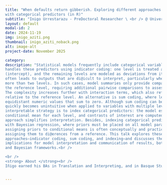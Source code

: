 ```yaml
---
title: "When defaults return gibberish. Exploring different approaches to fitting models
with categorical predictors (in R)"
subtitle: "Inigo Urrestarazu - PreDoctoral Researcher \ <br /> @ Universidad del Pais Vasco "
layout: default
modal-id: 2
date: 2024-11-19
img: inigo_aziti.png
thumbnail: inigo_aziti_noback.png
alt: image-alt
project-date: November 2025

category: 
description: "Statistical models frequently include categorical variables as predictors. By default, R
handles these predictors using indicator coding: one level is treated as the reference
(intercept), and the remaining levels are modeled as deviations from it. This convention
often leads to outputs that are di@icult to interpret, particularly when the predictor has
more than two levels. In such cases, model summaries only provide comparisons against
the reference level, requiring additional pairwise comparisons to assess other contrasts.
The complexity increases further with interaction terms, which also reflect deviations
relative to the reference level. An alternative is sum coding, where levels are assigned
equidistant numeric values that sum to zero. Although sum coding can be useful, it
quickly becomes unintuitive when applied to variables with multiple levels. A third, more
interpretable strategy is to index categorical predictors: the model estimates a
conditional mean for each level, and contrasts of interest are computed post hoc. This
approach simplifies interpretation. Besides, indexing categorical predictors aligns well
with Bayesian regression, where priors must be placed on all model parameters, and
assigning priors to conditional means is often conceptually and practically easier than
assigning them to di@erences from a reference. This talk explores these three
approaches—indicator coding, sum coding, and indexing—and discusses their
implications for model interpretation and communication of results, both in Frequentist
and Bayesian frameworks.<br />

<br />
<strong> About </strong><br />
Iñigo earned his BAs in Translation and Interpreting, and in Basque Studies at the University of the Basque Country, where he also completed an MA in Theoretical and Experimental Linguistics. He is currently finishing a joint PhD in Linguistics at the University of the Basque Country and the University of Pau and the Adour Region. His dissertation analyses phenomena related to nasality in Zuberoan Basque from a phonetic perspective, focusing on the prenasalization of word-initial voiced stops and the loss of nasality in formerly nasalized vowels. During his PhD, he developed a strong interest in statistics and programming, and has taught several introductory courses on statistics for linguists and cognitive scientists. More recently, he has focused on Bayesian statistical approaches, which he values, among others, for their natural capacity to investigate both between and within-individual variability."


---
```




